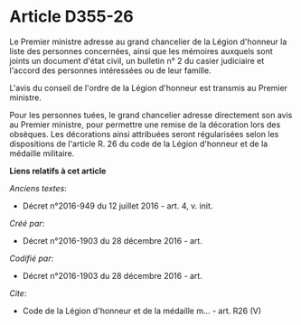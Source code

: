 # Article D355-26

Le Premier ministre adresse au grand chancelier de la Légion d'honneur la liste des personnes concernées, ainsi que les
mémoires auxquels sont joints un document d'état civil, un bulletin n° 2 du casier judiciaire et l'accord des personnes
intéressées ou de leur famille. 

L'avis du conseil de l'ordre de la Légion d'honneur est transmis au Premier ministre. 

Pour les personnes tuées, le grand chancelier adresse directement son avis au Premier ministre, pour permettre une remise de
la décoration lors des obsèques. Les décorations ainsi attribuées seront régularisées selon les dispositions de l'article R.
26 du code de la Légion d'honneur et de la médaille militaire.

**Liens relatifs à cet article**

_Anciens textes_:

  - Décret n°2016-949 du 12 juillet 2016 - art. 4, v. init.

_Créé par_:

  - Décret n°2016-1903 du 28 décembre 2016 - art.

_Codifié par_:

  - Décret n°2016-1903 du 28 décembre 2016 - art.

_Cite_:

  - Code de la Légion d'honneur et de la médaille m... - art. R26 (V)

